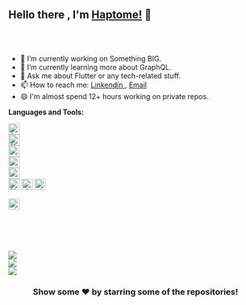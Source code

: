 ## Hello there , I'm [Haptome!]() 👋

<!-- <p align="left"> <img src="https://komarev.com/ghpvc/?username=haptome&label=Views&color=blue&style=plastic" alt="haptome" /> </p> -->



<br/>
<br/>

- 🔭 I’m currently working on Something BIG.
- 🌱 I’m currently learning more about GraphQL.
- 💬 Ask me about Flutter or any tech-related stuff.
- 📫 How to reach me: [Linkendin ](https://www.linkedin.com/in/habtmichael-hadush-26104717b/) , [Email](haptome2@icloud.com)
- 😄 I'm almost spend 12+ hours working on private repos.


**Languages and Tools:**  



<code><img src="https://www.vectorlogo.zone/logos/dartlang/dartlang-icon.svg" alt="dart" width="22" height="22"/> </code> 
<code><img src="https://www.vectorlogo.zone/logos/flutterio/flutterio-icon.svg" alt="flutter" width="22" height="22"/> </code> 
<code><img src="https://www.vectorlogo.zone/logos/android/android-icon.svg" alt="android" width="22" height="22"/> </code> 
<code><img src="https://www.vectorlogo.zone/logos/swift/swift-icon.svg" alt="android" width="22" height="22"/> </code> 
<code><img src="https://www.vectorlogo.zone/logos/apple_objectivec/apple_objectivec-icon.svg" alt="android" width="22" height="22"/> </code> 
<code><img src="https://www.vectorlogo.zone/logos/firebase/firebase-icon.svg" alt="firebase" width="22" height="22"/></code>
<code><img src="https://www.vectorlogo.zone/logos/sketchapp/sketchapp-icon.svg" alt="sketch" width="22" height="22"/></code>
<code><img src="https://www.vectorlogo.zone/logos/git-scm/git-scm-icon.svg" alt="git" width="22" height="22"/></code>    
<code> <img src="https://www.vectorlogo.zone/logos/nodejs/nodejs-icon.svg" alt="git" width="22" height="22"/></code> 

<br>

<br>

<br>

<br>
<!-- <img src="https://komarev.com/ghpvc/?username=haptome&label=Profile%20views&color=0e75b6&style=flat" alt="haptome" /> -->

<a href="https://github.com/haptome">
  <img align="center" src="https://github-readme-stats.vercel.app/api/top-langs/?username=haptome&count_private=true&theme=light&hide_langs_below=1" />
</a>
<br>
<a href="https://github.com/haptome">
 <img align="center" src="https://github-readme-stats.vercel.app/api?username=haptome&count_private=true&show_icons=true&theme=light&line_height=27" alt=""/>
</a>
<br>
<a href="https://github.com/haptome/dot_navigation_bar">
  <img align="center" src="https://github-readme-stats.vercel.app/api/pin/?username=haptome&repo=dot_navigation_bar&theme=light" />

</a>
<br>
<a href="https://github.com/haptome/search_place_autocomplete">
 <img align="center" src="https://github-readme-stats.vercel.app/api/pin/?username=haptome&repo=search_place_autocomplete&theme=light" />
</a>

<div align="center">




### Show some ❤️ by starring some of the repositories!

</div>

